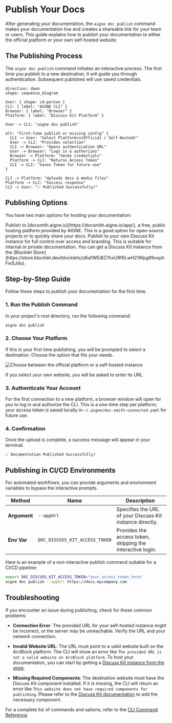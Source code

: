 # Publish Your Docs

After generating your documentation, the `aigne doc publish` command makes your documentation live and creates a shareable link for your team or users. This guide explains how to publish your documentation to either the official platform or your own self-hosted website.

## The Publishing Process

The `aigne doc publish` command initiates an interactive process. The first time you publish to a new destination, it will guide you through authentication. Subsequent publishes will use saved credentials.

```d2 The Publishing Flow icon=lucide:upload-cloud
direction: down
shape: sequence_diagram

User: { shape: c4-person }
CLI: { label: "AIGNE CLI" }
Browser: { label: "Browser" }
Platform: { label: "Discuss Kit Platform" }

User -> CLI: "aigne doc publish"

alt: "First-time publish or missing config" {
  CLI -> User: "Select Platform\n(Official / Self-Hosted)"
  User -> CLI: "Provides selection"
  CLI -> Browser: "Opens authentication URL"
  User -> Browser: "Logs in & authorizes"
  Browser -> Platform: "Sends credentials"
  Platform -> CLI: "Returns Access Token"
  CLI -> CLI: "Saves Token for future use"
}

CLI -> Platform: "Uploads docs & media files"
Platform -> CLI: "Success response"
CLI -> User: "✅ Published Successfully!"

```

## Publishing Options

You have two main options for hosting your documentation:

<x-cards data-columns="2">
  <x-card data-title="Official Platform" data-icon="lucide:globe">
    Publish to [docsmith.aigne.io](https://docsmith.aigne.io/app/), a free, public hosting platform provided by AIGNE. This is a good option for open-source projects or to quickly share your docs.
  </x-card>
  <x-card data-title="Your Own Website" data-icon="lucide:server">
    Publish to your own Discuss Kit instance for full control over access and branding. This is suitable for internal or private documentation. You can get a Discuss Kit instance from the [Blocklet Store](https://store.blocklet.dev/blocklets/z8ia1WEiBZ7hxURf6LwH21Wpg99vophFwSJdu).
  </x-card>
</x-cards>

## Step-by-Step Guide

Follow these steps to publish your documentation for the first time.

### 1. Run the Publish Command

In your project's root directory, run the following command:

```bash Terminal icon=lucide:terminal
aigne doc publish
```

### 2. Choose Your Platform

If this is your first time publishing, you will be prompted to select a destination. Choose the option that fits your needs.

![Choose between the official platform or a self-hosted instance](https://docsmith.aigne.io/image-bin/uploads/9fd929060b5abe13d03cf5eb7aea85aa.png)

If you select your own website, you will be asked to enter its URL.

### 3. Authenticate Your Account

For the first connection to a new platform, a browser window will open for you to log in and authorize the CLI. This is a one-time step per platform; your access token is saved locally in `~/.aigne/doc-smith-connected.yaml` for future use.

### 4. Confirmation

Once the upload is complete, a success message will appear in your terminal.

```
✅ Documentation Published Successfully!
```

## Publishing in CI/CD Environments

For automated workflows, you can provide arguments and environment variables to bypass the interactive prompts.

| Method | Name | Description |
|---|---|---|
| **Argument** | `--appUrl` | Specifies the URL of your Discuss Kit instance directly. |
| **Env Var** | `DOC_DISCUSS_KIT_ACCESS_TOKEN` | Provides the access token, skipping the interactive login. |

Here is an example of a non-interactive publish command suitable for a CI/CD pipeline:

```bash CI/CD Example icon=lucide:workflow
export DOC_DISCUSS_KIT_ACCESS_TOKEN="your_access_token_here"
aigne doc publish --appUrl https://docs.mycompany.com
```

## Troubleshooting

If you encounter an issue during publishing, check for these common problems:

- **Connection Error**: The provided URL for your self-hosted instance might be incorrect, or the server may be unreachable. Verify the URL and your network connection.

- **Invalid Website URL**: The URL must point to a valid website built on the ArcBlock platform. The CLI will show an error like `The provided URL is not a valid website on ArcBlock platform`. To host your documentation, you can start by getting a [Discuss Kit instance from the store](https://store.blocklet.dev/blocklets/z8ia1WEiBZ7hxURf6LwH21Wpg99vophFwSJdu).

- **Missing Required Components**: The destination website must have the Discuss Kit component installed. If it is missing, the CLI will return an error like `This website does not have required components for publishing`. Please refer to the [Discuss Kit documentation](https://www.arcblock.io/docs/web3-kit/en/discuss-kit) to add the necessary component.

For a complete list of commands and options, refer to the [CLI Command Reference](./cli-reference.md).